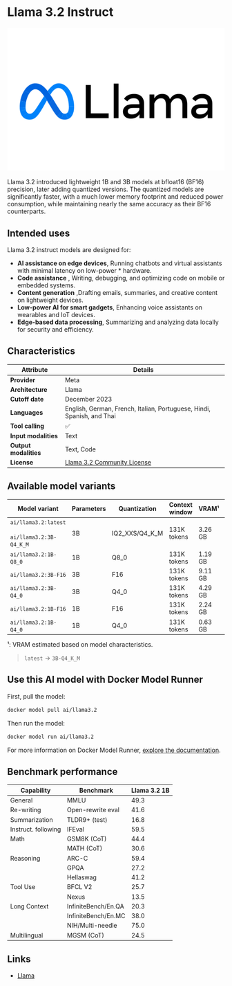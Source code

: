# Llama 3.2 Instruct

![logo](https://github.com/docker/model-cards/raw/refs/heads/main/logos/meta-280x184-overview@2x.svg)

Llama 3.2 introduced lightweight 1B and 3B models at bfloat16 (BF16) precision, later adding quantized versions. The quantized models are significantly faster, with a much lower memory footprint and reduced power consumption, while maintaining nearly the same accuracy as their BF16 counterparts. 

## Intended uses

Llama 3.2 instruct models are designed for:

- **AI assistance on edge devices**, Running chatbots and virtual assistants with minimal latency on low-power * hardware.
-  **Code assistance** , Writing, debugging, and optimizing code on mobile or embedded systems.
- **Content generation** ,Drafting emails, summaries, and creative content on lightweight devices.
- **Low-power AI for smart gadgets**, Enhancing voice assistants on wearables and IoT devices.
- **Edge-based data processing**, Summarizing and analyzing data locally for security and efficiency.

## Characteristics

| Attribute             | Details       |
|---------------------- |-------------- |
| **Provider**          | Meta          |
| **Architecture**      | Llama         |
| **Cutoff date**       | December 2023 |
| **Languages**         | English, German, French, Italian, Portuguese, Hindi, Spanish, and Thai |
| **Tool calling**      | ✅            |
| **Input modalities**  | Text          |
| **Output modalities** | Text, Code    |
| **License**           | [Llama 3.2 Community License](https://github.com/meta-llama/llama-models/blob/main/models/llama3_2/LICENSE) |

## Available model variants

| Model variant | Parameters | Quantization | Context window | VRAM¹ | Size |
|---------------|------------|--------------|----------------|------|-------|
| `ai/llama3.2:latest`<br><br>`ai/llama3.2:3B-Q4_K_M` | 3B | IQ2_XXS/Q4_K_M | 131K tokens | 3.26 GB | 1.87 GB |
| `ai/llama3.2:1B-Q8_0` | 1B | Q8_0 | 131K tokens | 1.19 GB | 1.22 GB |
| `ai/llama3.2:3B-F16` | 3B | F16 | 131K tokens | 9.11 GB | 5.98 GB |
| `ai/llama3.2:3B-Q4_0` | 3B | Q4_0 | 131K tokens | 4.29 GB | 1.78 GB |
| `ai/llama3.2:1B-F16` | 1B | F16 | 131K tokens | 2.24 GB | 2.30 GB |
| `ai/llama3.2:1B-Q4_0` | 1B | Q4_0 | 131K tokens | 0.63 GB | 727.75 MB |

¹: VRAM estimated based on model characteristics.

> `latest` → `3B-Q4_K_M`

## Use this AI model with Docker Model Runner

First, pull the model:

```bash
docker model pull ai/llama3.2
```

Then run the model:

```bash
docker model run ai/llama3.2
```

For more information on Docker Model Runner, [explore the documentation](https://docs.docker.com/desktop/features/model-runner/).

## Benchmark performance

| Capability            | Benchmark                | Llama 3.2 1B |
|----------------------|---------------------------|--------------|
| General              | MMLU                      | 49.3         |
| Re-writing           | Open-rewrite eval         | 41.6         |
| Summarization        | TLDR9+ (test)             | 16.8         |
| Instruct. following  | IFEval                    | 59.5         |
| Math                 | GSM8K (CoT)               | 44.4         |
|                      | MATH (CoT)                | 30.6         |
| Reasoning            | ARC-C                     | 59.4         |
|                      | GPQA                      | 27.2         |
|                      | Hellaswag                 | 41.2         |
| Tool Use             | BFCL V2                   | 25.7         |
|                      | Nexus                     | 13.5         |
| Long Context         | InfiniteBench/En.QA       | 20.3         |
|                      | InfiniteBench/En.MC       | 38.0         |
|                      | NIH/Multi-needle          | 75.0         |
| Multilingual         | MGSM (CoT)                | 24.5         |

## Links

- [Llama](https://www.llama.com/)
